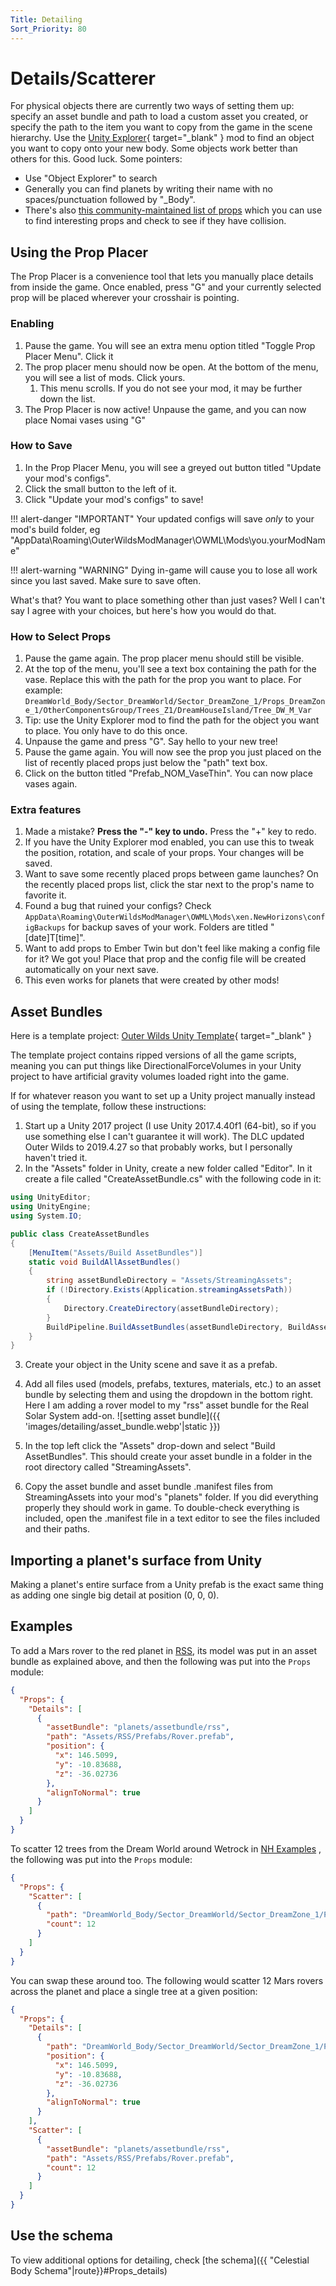 ```yaml
---
Title: Detailing
Sort_Priority: 80
---
```


# Details/Scatterer

For physical objects there are currently two ways of setting them up: specify an asset bundle and path to load a custom asset you created, or specify the path to the item you want to copy from the game in the scene hierarchy. Use the [Unity Explorer](https://outerwildsmods.com/mods/unityexplorer){ target="_blank" } mod to find an object you want to copy onto your new body. Some objects work better than others for this. Good luck. Some pointers:

- Use "Object Explorer" to search
- Generally you can find planets by writing their name with no spaces/punctuation followed by "_Body".
- There's also [this community-maintained list of props](https://docs.google.com/spreadsheets/d/1VJaglB1kRL0VqaXhvXepIeymo93zqhWex-j7_QDm6NE/edit?usp=sharing) which you can use to find interesting props and check to see if they have collision.

## Using the Prop Placer

The Prop Placer is a convenience tool that lets you manually place details from inside the game. Once enabled, press "G" and your currently selected prop will be placed wherever your crosshair is pointing.

### Enabling

1. Pause the game. You will see an extra menu option titled "Toggle Prop Placer Menu". Click it
2. The prop placer menu should now be open. At the bottom of the menu, you will see a list of mods. Click yours.
   1. This menu scrolls. If you do not see your mod, it may be further down the list.
3. The Prop Placer is now active! Unpause the game, and you can now place Nomai vases using "G"

### How to Save

1. In the Prop Placer Menu, you will see a greyed out button titled "Update your mod's configs".
2. Click the small button to the left of it.
3. Click "Update your mod's configs" to save!

!!! alert-danger "IMPORTANT"
    Your updated configs will save *only* to your mod's build folder, eg "AppData\Roaming\OuterWildsModManager\OWML\Mods\you.yourModName"

!!! alert-warning "WARNING"
    Dying in-game will cause you to lose all work since you last saved. Make sure to save often.

What's that? You want to place something other than just vases? Well I can't say I agree with your choices, but here's how you would do that.

### How to Select Props

1. Pause the game again. The prop placer menu should still be visible.
2. At the top of the menu, you'll see a text box containing the path for the vase. Replace this with the path for the prop you want to place. For example: `DreamWorld_Body/Sector_DreamWorld/Sector_DreamZone_1/Props_DreamZone_1/OtherComponentsGroup/Trees_Z1/DreamHouseIsland/Tree_DW_M_Var`
3. Tip: use the Unity Explorer mod to find the path for the object you want to place. You only have to do this once.
4. Unpause the game and press "G". Say hello to your new tree!
5. Pause the game again. You will now see the prop you just placed on the list of recently placed props just below the "path" text box.
6. Click on the button titled "Prefab_NOM_VaseThin". You can now place vases again.

### Extra features

1. Made a mistake? **Press the "-" key to undo.** Press the "+" key to redo.  
2. If you have the Unity Explorer mod enabled, you can use this to tweak the position, rotation, and scale of your props. Your changes will be saved.  
3. Want to save some recently placed props between game launches? On the recently placed props list, click the star next to the prop's name to favorite it.  
4. Found a bug that ruined your configs? Check `AppData\Roaming\OuterWildsModManager\OWML\Mods\xen.NewHorizons\configBackups` for backup saves of your work. Folders are titled "\[date\]T\[time\]".  
5. Want to add props to Ember Twin but don't feel like making a config file for it? We got you! Place that prop and the config file will be created automatically on your next save.  
6. This even works for planets that were created by other mods!

## Asset Bundles

Here is a template project: [Outer Wilds Unity Template](https://github.com/xen-42/outer-wilds-unity-template){ target="_blank" }

The template project contains ripped versions of all the game scripts, meaning you can put things like DirectionalForceVolumes in your Unity project to have artificial gravity volumes loaded right into the game.

If for whatever reason you want to set up a Unity project manually instead of using the template, follow these instructions:

1. Start up a Unity 2017 project (I use Unity 2017.4.40f1 (64-bit), so if you use something else I can't guarantee it will work). The DLC updated Outer Wilds to 2019.4.27 so that probably works, but I personally haven't tried it.
2. In the "Assets" folder in Unity, create a new folder called "Editor". In it create a file called "CreateAssetBundle.cs" with the following code in it:

```cs
using UnityEditor;
using UnityEngine;
using System.IO;

public class CreateAssetBundles
{
    [MenuItem("Assets/Build AssetBundles")]
    static void BuildAllAssetBundles()
    {
        string assetBundleDirectory = "Assets/StreamingAssets";
        if (!Directory.Exists(Application.streamingAssetsPath))
        {
            Directory.CreateDirectory(assetBundleDirectory);
        }
        BuildPipeline.BuildAssetBundles(assetBundleDirectory, BuildAssetBundleOptions.None, BuildTarget.StandaloneWindows64);
    }
}
```

3. Create your object in the Unity scene and save it as a prefab.
4. Add all files used (models, prefabs, textures, materials, etc.) to an asset bundle by selecting them and using the dropdown in the bottom right. Here I am adding a rover model to my "rss" asset bundle for the Real Solar System add-on.
![setting asset bundle]({{ 'images/detailing/asset_bundle.webp'|static }})

5. In the top left click the "Assets" drop-down and select "Build AssetBundles". This should create your asset bundle in a folder in the root directory called "StreamingAssets".
6. Copy the asset bundle and asset bundle .manifest files from StreamingAssets into your mod's "planets" folder. If you did everything properly they should work in game. To double-check everything is included, open the .manifest file in a text editor to see the files included and their paths.

## Importing a planet's surface from Unity

Making a planet's entire surface from a Unity prefab is the exact same thing as adding one single big detail at position (0, 0, 0).  

## Examples

To add a Mars rover to the red planet in [RSS](https://github.com/xen-42/outer-wilds-real-solar-system), its model was put in an asset bundle as explained above, and then the following was put into the `Props` module:

```json
{
  "Props": {
    "Details": [
      {
        "assetBundle": "planets/assetbundle/rss",
        "path": "Assets/RSS/Prefabs/Rover.prefab",
        "position": {
          "x": 146.5099,
          "y": -10.83688,
          "z": -36.02736
        },
        "alignToNormal": true
      }
    ]
  }
}
```

To scatter 12 trees from the Dream World around Wetrock in [NH Examples](https://github.com/xen-42/ow-new-horizons-examples) , the following was put into the `Props` module:

```json
{
  "Props": {
    "Scatter": [
      {
        "path": "DreamWorld_Body/Sector_DreamWorld/Sector_DreamZone_1/Props_DreamZone_1/OtherComponentsGroup/Trees_Z1/DreamHouseIsland/Tree_DW_M_Var",
        "count": 12
      }
    ]
  }
}
```

You can swap these around too. The following would scatter 12 Mars rovers across the planet and place a single tree at a given position:

```json
{
  "Props": {
    "Details": [
      {
        "path": "DreamWorld_Body/Sector_DreamWorld/Sector_DreamZone_1/Props_DreamZone_1/OtherComponentsGroup/Trees_Z1/DreamHouseIsland/Tree_DW_M_Var",
        "position": {
          "x": 146.5099,
          "y": -10.83688,
          "z": -36.02736
        },
        "alignToNormal": true
      }
    ],
    "Scatter": [
      {
        "assetBundle": "planets/assetbundle/rss",
        "path": "Assets/RSS/Prefabs/Rover.prefab",
        "count": 12
      }
    ]
  }
}
```

## Use the schema

To view additional options for detailing, check [the schema]({{ "Celestial Body Schema"|route}}#Props_details)
